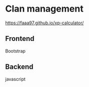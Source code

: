 # Clan management

https://faaa97.github.io/xp-calculator/

## Frontend 
  Bootstrap

## Backend
  javascript

  